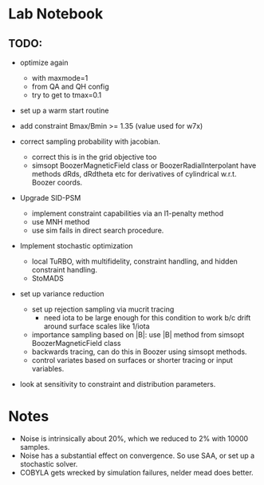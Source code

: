 
# Lab Notebook

## TODO:
- optimize again
  - with maxmode=1
  - from QA and QH config
  - try to get to tmax=0.1
- set up a warm start routine

- add constraint Bmax/Bmin >= 1.35 (value used for w7x)
- correct sampling probability with jacobian.
  - correct this is in the grid objective too
  - simsopt BoozerMagneticField class or BoozerRadialInterpolant have methods
    dRds, dRdtheta etc for derivatives of cylindrical w.r.t. Boozer coords.
- Upgrade SID-PSM 
  - implement constraint capabilities via an l1-penalty method
  - use MNH method
  - use sim fails in direct search procedure.
- Implement stochastic optimization
  - local TuRBO, with multifidelity, constraint handling, and hidden constraint handling.
  - StoMADS
- set up variance reduction
  - set up rejection sampling via mucrit tracing
    - need iota to be large enough for this condition to work b/c drift around surface scales like 1/iota
  - importance sampling based on |B|: use |B| method from simsopt BoozerMagneticField class
  - backwards tracing, can do this in Boozer using simsopt methods.
  - control variates based on surfaces or shorter tracing or input variables.
- look at sensitivity to constraint and distribution parameters.

# Notes
- Noise is intrinsically about 20%, which we reduced to 2% with 10000 samples.
- Noise has a substantial effect on convergence. So use SAA, or set up a stochastic solver.
- COBYLA gets wrecked by simulation failures, nelder mead does better.

